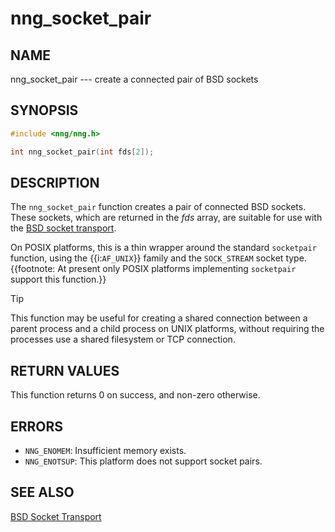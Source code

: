 # nng_socket_pair

## NAME

nng_socket_pair --- create a connected pair of BSD sockets

## SYNOPSIS

```c
#include <nng/nng.h>

int nng_socket_pair(int fds[2]);
```

## DESCRIPTION

The `nng_socket_pair` function creates a pair of connected BSD sockets.
These sockets, which are returned in the _fds_ array, are suitable for
use with the [BSD socket transport][socket].

On POSIX platforms, this is a thin wrapper around the standard `socketpair` function,
using the {{i:`AF_UNIX`}} family and the `SOCK_STREAM` socket type.
{{footnote: At present only POSIX platforms implementing `socketpair` support this function.}}

> [!TIP]
> This function may be useful for creating a shared connection between a parent process and
> a child process on UNIX platforms, without requiring the processes use a shared filesystem or TCP connection.

## RETURN VALUES

This function returns 0 on success, and non-zero otherwise.

## ERRORS

- `NNG_ENOMEM`: Insufficient memory exists.
- `NNG_ENOTSUP`: This platform does not support socket pairs.

## SEE ALSO

[BSD Socket Transport][socket]

[socket]: ../../tran/socket.md
